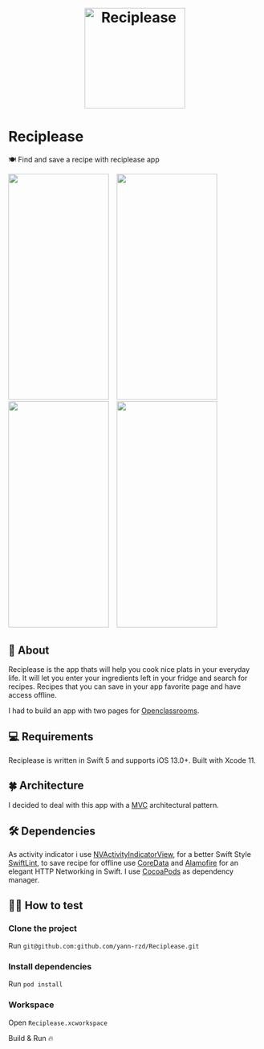 <h1 align="center">
  <br>
  <img src="https://i.imgur.com/HBWCNPq.png" alt="Reciplease" width="200"></a>
  <br>
</h1>

# Reciplease
🍽 Find and save a recipe with reciplease app

<img src="https://i.imgur.com/sSPDGEt.png" width="200" height="450">&nbsp; &nbsp; <img src="https://i.imgur.com/8o6FDAX.png" width="200" height="450">&nbsp; &nbsp; <img src="https://i.imgur.com/PtLPyvO.png" width="200" height="450">&nbsp; &nbsp; <img src="https://i.imgur.com/7r1ZoJd.png" width="200" height="450"> 

## 🍕 About
Reciplease is the app thats will help you cook nice plats in your everyday life. It will let you enter your ingredients left in your fridge and search for recipes. Recipes that you can save in your app favorite page and have access offline.

I had to build an app with two pages for [Openclassrooms](https://openclassrooms.com/).

## 💻 Requirements
Reciplease is written in Swift 5 and supports iOS 13.0+. Built with Xcode 11.

## 🍀 Architecture
I decided to deal with this app with a [MVC](https://medium.com/@joespinelli_6190/mvc-model-view-controller-ef878e2fd6f5) architectural pattern.

## 🛠 Dependencies
As activity indicator i use [NVActivityIndicatorView](https://github.com/ninjaprox/NVActivityIndicatorView), for a better Swift Style [SwiftLint](https://github.com/realm/SwiftLint), to save recipe for offline use [CoreData](https://developer.apple.com/documentation/coredata) and [Alamofire](https://github.com/Alamofire/Alamofire) for an elegant HTTP Networking in Swift.
I use [CocoaPods](https://cocoapods.org) as dependency manager.

## 🕵️‍♂️ How to test 
### Clone the project

Run `git@github.com:github.com/yann-rzd/Reciplease.git`

### Install dependencies

Run `pod install`

### Workspace

Open `Reciplease.xcworkspace`

Build & Run 🔥
